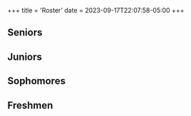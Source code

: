 +++
title = 'Roster'
date = 2023-09-17T22:07:58-05:00
+++

## Seniors

## Juniors

## Sophomores

## Freshmen